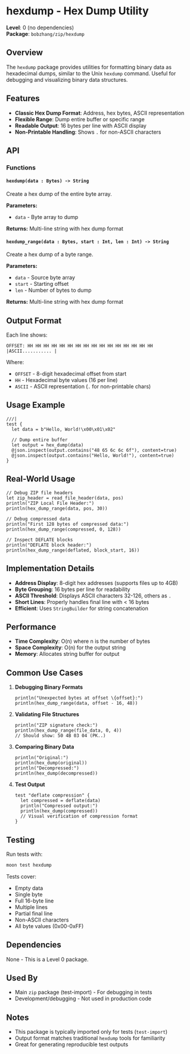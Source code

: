 # hexdump - Hex Dump Utility

**Level**: 0 (no dependencies)  
**Package**: `bobzhang/zip/hexdump`

## Overview

The `hexdump` package provides utilities for formatting binary data as hexadecimal dumps, similar to the Unix `hexdump` command. Useful for debugging and visualizing binary data structures.

## Features

- **Classic Hex Dump Format**: Address, hex bytes, ASCII representation
- **Flexible Range**: Dump entire buffer or specific range
- **Readable Output**: 16 bytes per line with ASCII display
- **Non-Printable Handling**: Shows `.` for non-ASCII characters

## API

### Functions

#### `hexdump(data : Bytes) -> String`

Create a hex dump of the entire byte array.

**Parameters:**
- `data` - Byte array to dump

**Returns:** Multi-line string with hex dump format

#### `hexdump_range(data : Bytes, start : Int, len : Int) -> String`

Create a hex dump of a byte range.

**Parameters:**
- `data` - Source byte array
- `start` - Starting offset
- `len` - Number of bytes to dump

**Returns:** Multi-line string with hex dump format

## Output Format

Each line shows:
```
OFFSET: HH HH HH HH HH HH HH HH HH HH HH HH HH HH HH HH  |ASCII........... |
```

Where:
- `OFFSET` - 8-digit hexadecimal offset from start
- `HH` - Hexadecimal byte values (16 per line)
- `ASCII` - ASCII representation (`.` for non-printable chars)

## Usage Example

```moonbit
///|
test {
  let data = b"Hello, World!\x00\x01\x02"

  // Dump entire buffer
  let output = hex_dump(data)
  @json.inspect(output.contains("48 65 6c 6c 6f"), content=true)
  @json.inspect(output.contains("Hello, World!"), content=true)
}
```

## Real-World Usage

```
// Debug ZIP file headers
let zip_header = read_file_header(data, pos)
println("ZIP Local File Header:")
println(hex_dump_range(data, pos, 30))

// Debug compressed data
println("First 128 bytes of compressed data:")
println(hex_dump_range(compressed, 0, 128))

// Inspect DEFLATE blocks
println("DEFLATE block header:")
println(hex_dump_range(deflated, block_start, 16))
```

## Implementation Details

- **Address Display**: 8-digit hex addresses (supports files up to 4GB)
- **Byte Grouping**: 16 bytes per line for readability
- **ASCII Threshold**: Displays ASCII characters 32-126, others as `.`
- **Short Lines**: Properly handles final line with < 16 bytes
- **Efficient**: Uses `StringBuilder` for string concatenation

## Performance

- **Time Complexity**: O(n) where n is the number of bytes
- **Space Complexity**: O(n) for the output string
- **Memory**: Allocates string buffer for output

## Common Use Cases

1. **Debugging Binary Formats**
   ```
   println("Unexpected bytes at offset \{offset}:")
   println(hex_dump_range(data, offset - 16, 48))
   ```

2. **Validating File Structures**
   ```
   println("ZIP signature check:")
   println(hex_dump_range(file_data, 0, 4))
   // Should show: 50 4B 03 04 (PK..)
   ```

3. **Comparing Binary Data**
   ```
   println("Original:")
   println(hex_dump(original))
   println("Decompressed:")
   println(hex_dump(decompressed))
   ```

4. **Test Output**
   ```
   test "deflate compression" {
     let compressed = deflate(data)
     println("Compressed output:")
     println(hex_dump(compressed))
     // Visual verification of compression format
   }
   ```

## Testing

Run tests with:
```bash
moon test hexdump
```

Tests cover:
- Empty data
- Single byte
- Full 16-byte line
- Multiple lines
- Partial final line
- Non-ASCII characters
- All byte values (0x00-0xFF)

## Dependencies

None - This is a Level 0 package.

## Used By

- Main `zip` package (test-import) - For debugging in tests
- Development/debugging - Not used in production code

## Notes

- This package is typically imported only for tests (`test-import`)
- Output format matches traditional `hexdump` tools for familiarity
- Great for generating reproducible test outputs
